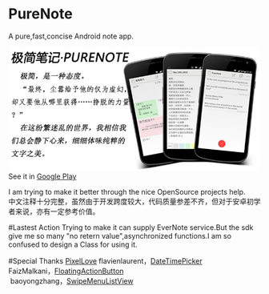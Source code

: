 # PureNote
A pure,fast,concise Android note app.

![](https://github.com/duanze/PureNote/raw/master/big.png) 
<br>See it in [Google Play](https://play.google.com/store/apps/details?id=com.duanze.gasst)

I am trying to make it better through the nice OpenSource projects help.
<br>中文注释十分完整，虽然由于开发跨度较大，代码质量参差不齐，但对于安卓初学者来说，亦有一定参考价值。

#Lastest Action
Trying to make it can supply EverNote service.But the sdk give me so many "no retern value",asynchronized functions.I am so confused to design a Class for using it.

#Special Thanks
[PixelLove](http://www.pixellove.com/)
flavienlaurent，[DateTimePicker](https://github.com/flavienlaurent/datetimepicker)
<br>FaizMalkani，[FloatingActionButton](https://github.com/ FaizMalkani/FloatingActionButton)
<br> baoyongzhang，[SwipeMenuListView](https://github.com/baoyongzhang/SwipeMenuListView)
